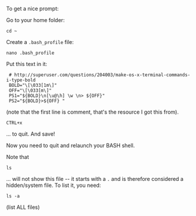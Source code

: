 To get a nice prompt:

Go to your home folder:

    cd ~
    
Create a `.bash_profile` file:
    
    nano .bash_profile
 
 Put this text in it:
 
     # http://superuser.com/questions/204003/make-os-x-terminal-commands-i-type-bold
     BOLD="\[\033[1m\]"
     OFF="\[\033[m\]"
     PS1="${BOLD}\n[\u@\h] \w \n> ${OFF}"
     PS2="${BOLD}>${OFF} "
 
(note that the first line is comment, that's the resource I got this from).

    CTRL+x
    
... to quit.  And save!

Now you need to quit and relaunch your BASH shell.

Note that

    ls
    
... will not show this file -- it starts with a `.` and is therefore considered a hidden/system file. To list it, you need:
    
    ls -a
    
(list ALL files)

